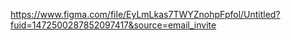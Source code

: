 https://www.figma.com/file/EyLmLkas7TWYZnohpFpfol/Untitled?fuid=1472500287852097417&source=email_invite

